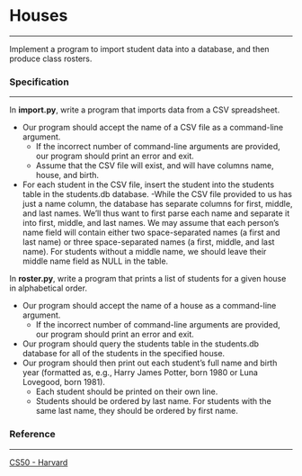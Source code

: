 # Houses
--------
Implement a program to import student data into a database, and then produce class rosters.


### Specification
-----------------
In **import.py**, write a program that imports data from a CSV spreadsheet.
- Our program should accept the name of a CSV file as a command-line argument.
  - If the incorrect number of command-line arguments are provided, our program should print an error and exit.
  - Assume that the CSV file will exist, and will have columns name, house, and birth.
- For each student in the CSV file, insert the student into the students table in the students.db database.
 -While the CSV file provided to us has just a name column, the database has separate columns for first, middle, and last names. We’ll thus want to first parse each name and separate it into first, middle, and last names. We may assume that each person’s name field will contain either two space-separated names (a first and last name) or three space-separated names (a first, middle, and last name). For students without a middle name, we should leave their middle name field as NULL in the table.

In **roster.py**, write a program that prints a list of students for a given house in alphabetical order.

- Our program should accept the name of a house as a command-line argument.
  - If the incorrect number of command-line arguments are provided, our program should print an error and exit.
- Our program should query the students table in the students.db database for all of the students in the specified house.
- Our program should then print out each student’s full name and birth year (formatted as, e.g., Harry James Potter, born 1980 or Luna Lovegood, born 1981).
  - Each student should be printed on their own line.
  - Students should be ordered by last name. For students with the same last name, they should be ordered by first name.


### Reference
-------------
<a href="https://cs50.harvard.edu/x/2020/">CS50 - Harvard</a>